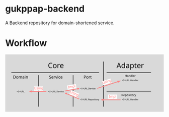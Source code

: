 # gukppap-backend
A Backend repository for domain-shortened service.

# Workflow
![workflow](docs/imgs/workflow.png)
